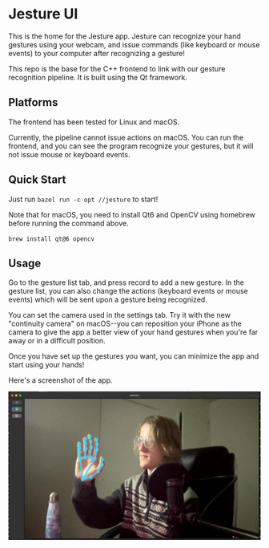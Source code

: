# Jesture UI
This is the home for the Jesture app. Jesture can recognize your hand gestures
using your webcam, and issue commands (like keyboard or mouse events) to your
computer after recognizing a gesture!

This repo is the base for the C++ frontend to link with our gesture recognition
pipeline. It is built using the Qt framework.

## Platforms
The frontend has been tested for Linux and macOS.

Currently, the pipeline cannot issue actions on macOS. You can run the frontend,
and you can see the program recognize your gestures, but it will not issue mouse
or keyboard events.

## Quick Start
Just run `bazel run -c opt //jesture` to start!

Note that for macOS, you need to install Qt6 and OpenCV using homebrew before
running the command above.

```
brew install qt@6 opencv
```

## Usage
Go to the gesture list tab, and press record to add a new gesture. In the
gesture list, you can also change the actions (keyboard events or mouse events)
which will be sent upon a gesture being recognized.

You can set the camera used in the settings tab. Try it with the new "continuity
camera" on macOS--you can reposition your iPhone as the camera to give the app a
better view of your hand gestures when you're far away or in a difficult
position.

Once you have set up the gestures you want, you can minimize the app and start
using your hands!

Here's a screenshot of the app.

![Progress Screenshot](./docs/progress_screenshot.png)
